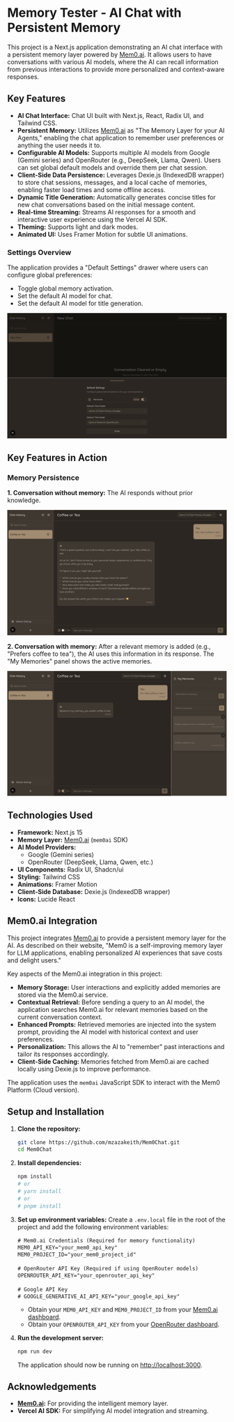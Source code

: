 # Memory Tester - AI Chat with Persistent Memory

This project is a Next.js application demonstrating an AI chat interface with a persistent memory layer powered by [Mem0.ai](https://mem0.ai/). It allows users to have conversations with various AI models, where the AI can recall information from previous interactions to provide more personalized and context-aware responses.

## Key Features

*   **AI Chat Interface:**  Chat UI built with Next.js, React, Radix UI, and Tailwind CSS.
*   **Persistent Memory:** Utilizes [Mem0.ai](https://github.com/mem0ai/mem0) as "The Memory Layer for your AI Agents," enabling the chat application to remember user preferences or anything the user needs it to.
*   **Configurable AI Models:** Supports multiple AI models from Google (Gemini series) and OpenRouter (e.g., DeepSeek, Llama, Qwen). Users can set global default models and override them per chat session.
*   **Client-Side Data Persistence:** Leverages Dexie.js (IndexedDB wrapper) to store chat sessions, messages, and a local cache of memories, enabling faster load times and some offline access.
*   **Dynamic Title Generation:** Automatically generates concise titles for new chat conversations based on the initial message content.
*   **Real-time Streaming:** Streams AI responses for a smooth and interactive user experience using the Vercel AI SDK.
*   **Theming:** Supports light and dark modes.
*   **Animated UI:** Uses Framer Motion for subtle UI animations.

### Settings Overview
The application provides a "Default Settings" drawer where users can configure global preferences:
*   Toggle global memory activation.
*   Set the default AI model for chat.
*   Set the default AI model for title generation.

![Default Settings Panel](./3.png)

## Key Features in Action

### Memory Persistence

**1. Conversation without memory:** The AI responds without prior knowledge.

![AI response without memory active](./1.png)

**2. Conversation with memory:** After a relevant memory is added (e.g., "Prefers coffee to tea"), the AI uses this information in its response. The "My Memories" panel shows the active memories.

![AI response with memory active, demonstrating recall](./2.png)

## Technologies Used

*   **Framework:** Next.js 15
*   **Memory Layer:** [Mem0.ai](https://github.com/mem0ai/mem0) (`mem0ai` SDK)
*   **AI Model Providers:**
    *   Google (Gemini series)
    *   OpenRouter (DeepSeek, Llama, Qwen, etc.)
*   **UI Components:** Radix UI, Shadcn/ui 
*   **Styling:** Tailwind CSS
*   **Animations:** Framer Motion
*   **Client-Side Database:** Dexie.js (IndexedDB wrapper)
*   **Icons:** Lucide React


## Mem0.ai Integration

This project integrates [Mem0.ai](https://github.com/mem0ai/mem0) to provide a persistent memory layer for the AI. As described on their website, "Mem0 is a self-improving memory layer for LLM applications, enabling personalized AI experiences that save costs and delight users."

Key aspects of the Mem0.ai integration in this project:
*   **Memory Storage:** User interactions and explicitly added memories are stored via the Mem0.ai service.
*   **Contextual Retrieval:** Before sending a query to an AI model, the application searches Mem0.ai for relevant memories based on the current conversation context.
*   **Enhanced Prompts:** Retrieved memories are injected into the system prompt, providing the AI model with historical context and user preferences.
*   **Personalization:** This allows the AI to "remember" past interactions and tailor its responses accordingly.
*   **Client-Side Caching:** Memories fetched from Mem0.ai are cached locally using Dexie.js to improve performance.

The application uses the `mem0ai` JavaScript SDK to interact with the Mem0 Platform (Cloud version).

## Setup and Installation

1.  **Clone the repository:**
    ```bash
    git clone https://github.com/mzazakeith/Mem0Chat.git
    cd Mem0Chat
    ```

2.  **Install dependencies:**
    ```bash
    npm install
    # or
    # yarn install
    # or
    # pnpm install
    ```

3.  **Set up environment variables:**
    Create a `.env.local` file in the root of the project and add the following environment variables:

    ```env
    # Mem0.ai Credentials (Required for memory functionality)
    MEM0_API_KEY="your_mem0_api_key"
    MEM0_PROJECT_ID="your_mem0_project_id"

    # OpenRouter API Key (Required if using OpenRouter models)
    OPENROUTER_API_KEY="your_openrouter_api_key"

    # Google API Key 
    # GOOGLE_GENERATIVE_AI_API_KEY="your_google_api_key"
    ```
    *   Obtain your `MEM0_API_KEY` and `MEM0_PROJECT_ID` from your [Mem0.ai dashboard](https://mem0.ai/).
    *   Obtain your `OPENROUTER_API_KEY` from your [OpenRouter dashboard](https://openrouter.ai/).

4.  **Run the development server:**
    ```bash
    npm run dev
    ```
    The application should now be running on [http://localhost:3000](http://localhost:3000).

## Acknowledgements

*   **[Mem0.ai](https://mem0.ai/):** For providing the intelligent memory layer.
*   **Vercel AI SDK:** For simplifying AI model integration and streaming.
